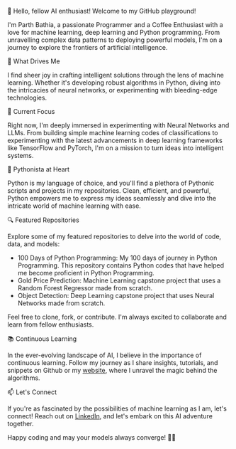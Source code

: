 👋 Hello, fellow AI enthusiast! Welcome to my GitHub playground!

I'm Parth Bathia, a passionate Programmer and a Coffee Enthusiast with a love for machine learning, deep learning and Python programming. From unravelling complex data patterns to deploying powerful models, I'm on a journey to explore the frontiers of artificial intelligence.

🤖 What Drives Me

I find sheer joy in crafting intelligent solutions through the lens of machine learning. Whether it's developing robust algorithms in Python, diving into the intricacies of neural networks, or experimenting with bleeding-edge technologies.

🚀 Current Focus

Right now, I'm deeply immersed in experimenting with Neural Networks and LLMs. From building simple machine learning codes of classifications to experimenting with the latest advancements in deep learning frameworks like TensorFlow and PyTorch, I'm on a mission to turn ideas into intelligent systems.

🐍 Pythonista at Heart

Python is my language of choice, and you'll find a plethora of Pythonic scripts and projects in my repositories. Clean, efficient, and powerful, Python empowers me to express my ideas seamlessly and dive into the intricate world of machine learning with ease.

🔍 Featured Repositories

Explore some of my featured repositories to delve into the world of code, data, and models:

* 100 Days of Python Programming: My 100 days of journey in Python Programming. This repository contains Python codes that have helped me become proficient in Python Programming.
* Gold Price Prediction: Machine Learning capstone project that uses a Random Forest Regressor made from scratch.
* Object Detection: Deep Learning capstone project that uses Neural Networks made from scratch.

Feel free to clone, fork, or contribute. I'm always excited to collaborate and learn from fellow enthusiasts.

📚 Continuous Learning

In the ever-evolving landscape of AI, I believe in the importance of continuous learning. Follow my journey as I share insights, tutorials, and snippets on Github or my [website](https://parthbathia.com), where I unravel the magic behind the algorithms.

📫 Let's Connect

If you're as fascinated by the possibilities of machine learning as I am, let's connect! Reach out on [LinkedIn](https://www.linkedin.com/in/parthbathia), and let's embark on this AI adventure together.

Happy coding and may your models always converge! 🤖🚀
